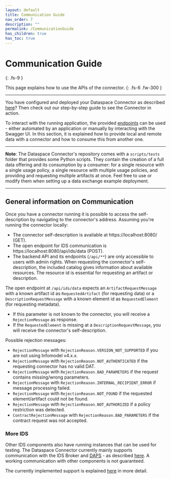```yaml
---
layout: default
title: Communication Guide
nav_order: 7
description: ""
permalink: /CommunicationGuide
has_children: true
has_toc: true
---
```


# Communication Guide
{: .fs-9 }

This page explains how to use the APIs of the connector.
{: .fs-6 .fw-300 }

---

You have configured and deployed your Dataspace Connector as described [here](deployment.md)? Then
check out our step-by-step guide to see the Connector in action.

To interact with the running application, the provided
[endpoints](deployment/build.md#maven) can be used - either automated by an application or manually
by interacting with the Swagger UI. In this section, it is explained how to provide local and remote
data with a connector and how to consume this from another one.

---

**Note**: The Dataspace Connector's repository comes with a `scripts/tests` folder that provides
some Python scripts. They contain the creation of a full data offering and its consumption by a
consumer: for a single resource with a single usage policy, a single resource with multiple usage
policies, and providing and requesting multiple artifacts at once. Feel free to use or modify them
when setting up a data exchange example deployment.

---

## General information on Communication

Once you have a connector running it is possible to access the self-description by navigating to the connector's
address. Assuming you're running the connector locally:
* The connector self-description is available at https://localhost:8080/ (GET).
* The open endpoint for IDS communication is https://localhost:8080/api/ids/data (POST).
* The backend API and its endpoints (`/api/**`) are only accessible to users with admin rights.
When requesting the connector's self-description, the included catalog gives information about
available resources. The resource id is essential for requesting an artifact or description.

The open endpoint at `/api/ids/data` expects an `ArtifactRequestMessage` with a known artifact id
as `RequestedArtifact` (for requesting data) or a `DescriptionRequestMessage` with a known
element id as `RequestedElement` (for requesting metadata).
* If this parameter is not known to the connector, you will receive a `RejectionMessage` as
  response.
* If the `RequestedElement` is missing at a `DescriptionRequestMessage`, you will receive the
  connector's self-description.

Possible rejection messages:
* `RejectionMessage` with `RejectionReason.VERSION_NOT_SUPPORTED` if you are not using
  Infomodel v4.x.x.
* `RejectionMessage` with `RejectionReason.NOT_AUTHENTICATED` if the requesting connector has no
  valid DAT.
* `RejectionMessage` with `RejectionReason.BAD_PARAMETERS` if the request contains missing/wrong
  parameters.
* `RejectionMessage` with `RejectionReason.INTERNAL_RECIPIENT_ERROR` if message processing failed.
* `RejectionMessage` with `RejectionReason.NOT_FOUND` if the requested element/artifact could not
  be found.
* `RejectionMessage` with `RejectionReason.NOT_AUTHORIZED` if a policy restriction was detected.
* `ContractRejectionMessage` with `RejectionReason.BAD_PARAMETERS` if the contract request was not
  accepted.

### More IDS

Other IDS components also have running instances that can be used for testing. The Dataspace
Connector currently mainly supports communication with the IDS Broker and [DAPS](https://github.com/International-Data-Spaces-Association/IDS-G/tree/master/core/DAPS) - as described
[here](features.md#ids-communication). A working communication with other components is not
guaranteed.

The currently implemented support is explained [here](communication/v6/ecosystem.md) in more detail.
